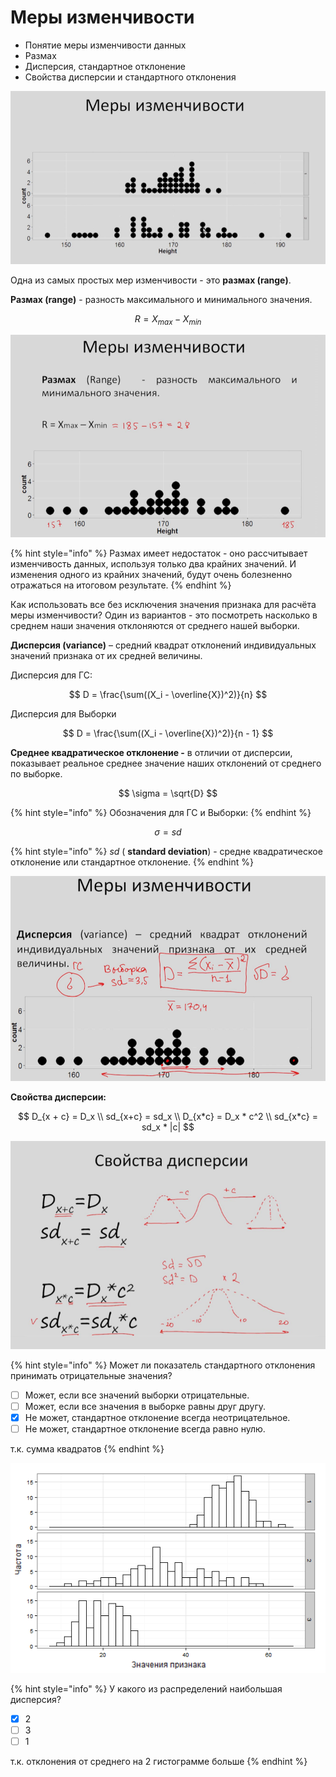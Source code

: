 # Меры изменчивости

* Понятие меры изменчивости данных
* Размах
* Дисперсия, стандартное отклонение
* Свойства дисперсии и стандартного отклонения

![&#x414;&#x432;&#x430; &#x440;&#x430;&#x441;&#x43F;&#x440;&#x435;&#x434;&#x435;&#x43B;&#x435;&#x43D;&#x438;&#x44F; &#x43E;&#x442;&#x43B;&#x438;&#x447;&#x430;&#x44E;&#x442;&#x441;&#x44F; &#x43F;&#x43E; &#x438;&#x437;&#x43C;&#x435;&#x43D;&#x447;&#x438;&#x432;&#x43E;&#x441;&#x442;&#x438;](../.gitbook/assets/image%20%289%29.png)

Одна из самых простых мер изменчивости - это **размах \(range\)**.

**Размах \(range\)** - разность максимального и минимального значения.

$$
R = X_{max} - X_{min}
$$

![&#x420;&#x430;&#x437;&#x43C;&#x430;&#x445;](../.gitbook/assets/image%20%2817%29.png)

{% hint style="info" %}
Размах имеет недостаток - оно рассчитывает изменчивость данных, используя только два крайних значений. И изменения одного из крайних значений, будут очень болезненно отражаться на итоговом результате. 
{% endhint %}

Как использовать все без исключения значения признака для расчёта меры изменчивости? Один из вариантов - это посмотреть насколько в среднем наши значения отклоняются от среднего нашей выборки.

**Дисперсия \(variance\)** – средний квадрат отклонений индивидуальных значений признака от их средней величины.

Дисперсия для ГС:

$$
D = \frac{\sum((X_i - \overline{X})^2)}{n}
$$

Дисперсия для Выборки

$$
D = \frac{\sum((X_i - \overline{X})^2)}{n - 1}
$$

**Среднее квадратическое отклонение -** в отличии от дисперсии, показывает реальное среднее значение наших отклонений от среднего по выборке.

$$
\sigma = \sqrt{D}
$$

{% hint style="info" %}
Обозначения для ГС и Выборки:
{% endhint %}

$$
\sigma = sd
$$

{% hint style="info" %}
_sd_ \( **standard deviation**\) - средне квадратическое отклонение или стандартное отклонение.
{% endhint %}

![&#x414;&#x438;&#x441;&#x43F;&#x435;&#x440;&#x441;&#x438;&#x44F;](../.gitbook/assets/image%20%2815%29.png)

**Свойства дисперсии:**

$$
D_{x + c} = D_x  \\
sd_{x+c} = sd_x \\
D_{x*c} = D_x * c^2 \\
sd_{x*c} = sd_x * |c|
$$

![&#x421;&#x432;&#x43E;&#x439;&#x441;&#x442;&#x432;&#x430; &#x434;&#x438;&#x441;&#x43F;&#x435;&#x440;&#x441;&#x438;&#x438;](../.gitbook/assets/image%20%2821%29.png)

{% hint style="info" %}
Может ли показатель стандартного отклонения принимать отрицательные значения?

* [ ] Может, если все значений выборки отрицательные.
* [ ] Может, если все значения в выборке равны друг другу.
* [x] Не может, стандартное отклонение всегда неотрицательное.
* [ ] Не может, стандартное отклонение всегда равно нулю.

т.к. сумма квадратов
{% endhint %}

![](../.gitbook/assets/image%20%282%29.png)

{% hint style="info" %}
У какого из распределений наибольшая дисперсия?

* [x] 2
* [ ] 3
* [ ] 1

т.к. отклонения от среднего на 2 гистограмме больше
{% endhint %}

